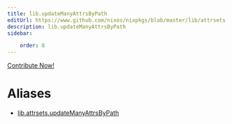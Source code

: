 ```yaml
---
title: lib.updateManyAttrsByPath
editUrl: https://www.github.com/nixos/nixpkgs/blob/master/lib/attrsets.nix#L276C6
description: lib.updateManyAttrsByPath
sidebar:

    order: 8
---
```


<a href="https://www.github.com/nixos/nixpkgs/blob/master/lib/attrsets.nix#L276C6">Contribute Now!</a>


# Aliases

- [lib.attrsets.updateManyAttrsByPath](/nix-doc-comments/reference/lib/attrsets/lib-attrsets-updateManyAttrsByPath)


